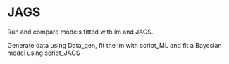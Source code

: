 # JAGS

Run and compare models fitted with lm and JAGS.

Generate data using Data_gen, fit the lm with script_ML and fit a Bayesian model using script_JAGS